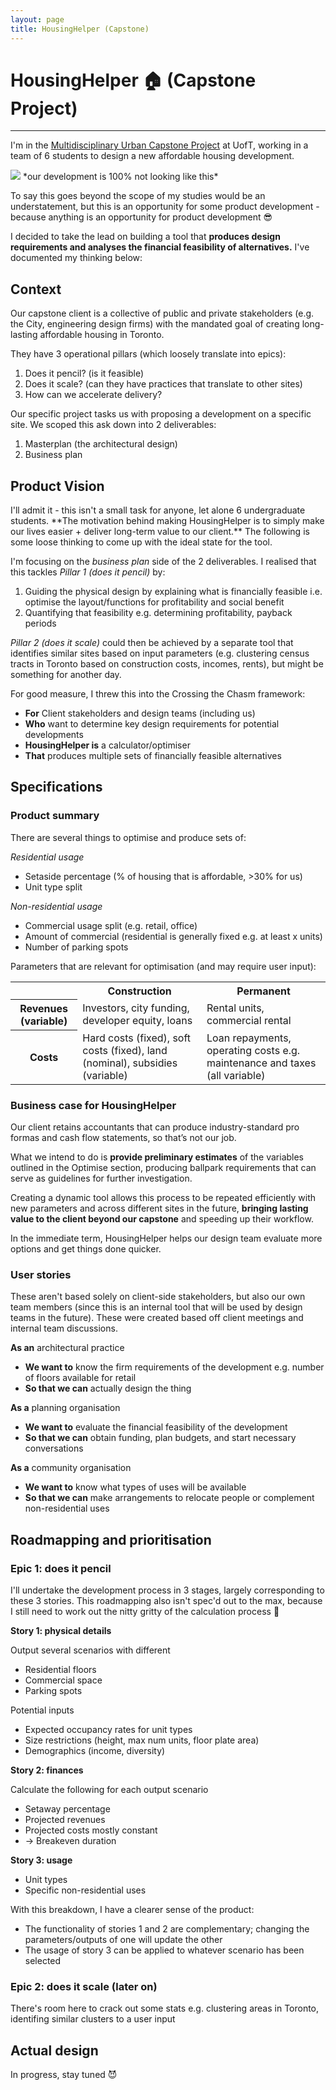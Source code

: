```yaml
---
layout: page
title: HousingHelper (Capstone)
---
```

<h1>
HousingHelper 🏠 (Capstone Project)
</h1>
<hr>

I'm in the <a href="https://www.schoolofcities.utoronto.ca/multidisciplinary-urban-capstone-project" target="_blank">Multidisciplinary Urban Capstone Project</a> at UofT, working in a team of 6 students to design a new affordable housing development. 

<img src="{{ site.url }}/assets/oda.jpg">
*our development is 100% not looking like this*

To say this goes beyond the scope of my studies would be an understatement, but this is an opportunity for some product development - because anything is an opportunity for product development 😎

I decided to take the lead on building a tool that **produces design requirements and analyses the financial feasibility of alternatives.** I've documented my thinking below:

<h2>Context</h2>
Our capstone client is a collective of public and private stakeholders (e.g. the City, engineering design firms) with the mandated goal of creating long-lasting affordable housing in Toronto.

They have 3 operational pillars (which loosely translate into epics):
1. Does it pencil? (is it feasible)
2. Does it scale? (can they have practices that translate to other sites)
3. How can we accelerate delivery?

Our specific project tasks us with proposing a development on a specific site. We scoped this ask down into 2 deliverables:
1. Masterplan (the architectural design)
2. Business plan

<h2>Product Vision</h2>
I'll admit it - this isn't a small task for anyone, let alone 6 undergraduate students. **The motivation behind making HousingHelper is to simply make our lives easier + deliver long-term value to our client.** The following is some loose thinking to come up with the ideal state for the tool. 

I'm focusing on the *business plan* side of the 2 deliverables. I realised that this tackles *Pillar 1 (does it pencil)* by:
1. Guiding the physical design by explaining what is financially feasible i.e. optimise the layout/functions for profitability and social benefit
2. Quantifying that feasibility e.g. determining profitability, payback periods

*Pillar 2 (does it scale)* could then be achieved by a separate tool that identifies similar sites based on input parameters (e.g. clustering census tracts in Toronto based on construction costs, incomes, rents), but might be something for another day.

For good measure, I threw this into the Crossing the Chasm framework:

- **For** Client stakeholders and design teams (including us)
- **Who** want to determine key design requirements for potential developments
- **HousingHelper is** a calculator/optimiser 
- **That** produces multiple sets of financially feasible alternatives

<h2>Specifications</h2>

<h3>Product summary</h3>

There are several things to optimise and produce sets of: 

*Residential usage*
- Setaside percentage (% of housing that is affordable, >30% for us)
- Unit type split

*Non-residential usage*
- Commercial usage split (e.g. retail, office)
- Amount of commercial (residential is generally fixed e.g. at least x units)
- Number of parking spots

Parameters that are relevant for optimisation (and may require user input):

<table>
  <tr>
    <th></th>
    <th>Construction</th>
    <th>Permanent</th>
  </tr>
  <tr>
    <th>Revenues (variable)</th>
    <td>Investors, city funding, developer equity, loans</td>
    <td>Rental units, commercial rental</td>
  </tr>
  <tr>
    <th>Costs</th>
    <td>Hard costs (fixed), soft costs (fixed), land (nominal), subsidies (variable)</td>
    <td>Loan repayments, operating costs e.g. maintenance and taxes (all variable)</td>
  </tr>
</table>

<h3>Business case for HousingHelper</h3>
Our client retains accountants that can produce industry-standard pro formas and cash flow statements, so that’s not our job. 

What we intend to do is **provide preliminary estimates** of the variables outlined in the Optimise section, producing ballpark requirements that can serve as guidelines for further investigation.

Creating a dynamic tool allows this process to be repeated efficiently with new parameters and across different sites in the future, **bringing lasting value to the client beyond our capstone** and speeding up their workflow. 

In the immediate term, HousingHelper helps our design team evaluate more options and get things done quicker. 

<h3>User stories</h3>
These aren't based solely on client-side stakeholders, but also our own team members (since this is an internal tool that will be used by design teams in the future). These were created based off client meetings and internal team discussions.

**As an** architectural practice
- **We want to** know the firm requirements of the development e.g. number of floors available for retail
- **So that we can** actually design the thing

**As a** planning organisation
- **We want to** evaluate the financial feasibility of the development
- **So that we can** obtain funding, plan budgets, and start necessary conversations

**As a** community organisation
- **We want to** know what types of uses will be available
- **So that we can** make arrangements to relocate people or complement non-residential uses


<h2>Roadmapping and prioritisation</h2>

<h3>Epic 1: does it pencil</h3>
I'll undertake the development process in 3 stages, largely corresponding to these 3 stories. This roadmapping also isn't spec'd out to the max, because I still need to work out the nitty gritty of the calculation process 😬

**Story 1: physical details**

Output several scenarios with different
- Residential floors
- Commercial space
- Parking spots

Potential inputs 
- Expected occupancy rates for unit types
- Size restrictions (height, max num units, floor plate area)
- Demographics (income, diversity)

**Story 2: finances**

Calculate the following for each output scenario 
- Setaway percentage
- Projected revenues
- Projected costs mostly constant
- → Breakeven duration 

**Story 3: usage**
- Unit types
- Specific non-residential uses

With this breakdown, I have a clearer sense of the product:

- The functionality of stories 1 and 2 are complementary; changing the parameters/outputs of one will update the other 
- The usage of story 3 can be applied to whatever scenario has been selected

<h3>Epic 2: does it scale (later on)</h3>

There's room here to crack out some stats e.g. clustering areas in Toronto, identifing similar clusters to a user input

<h2>Actual design</h2>
In progress, stay tuned 😈


